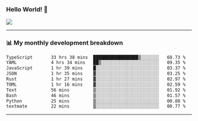 ### Hello World! 👋

<a>
  <img align="center" src="https://github-readme-stats.vercel.app/api?username=megatunger&count_private=true&include_all_commits=true&bg_color=30,56CCF2,2F80ED&title_color=fff&text_color=fff" />
</a>

------
### 📊 My monthly development breakdown

<!--START_SECTION:waka-->

```txt
TypeScript       33 hrs 38 mins  █████████████████▒░░░░░░░   68.73 %
YAML             4 hrs 34 mins   ██▒░░░░░░░░░░░░░░░░░░░░░░   09.35 %
JavaScript       1 hr 39 mins    █░░░░░░░░░░░░░░░░░░░░░░░░   03.37 %
JSON             1 hr 35 mins    ▓░░░░░░░░░░░░░░░░░░░░░░░░   03.25 %
Rust             1 hr 27 mins    ▓░░░░░░░░░░░░░░░░░░░░░░░░   02.97 %
TOML             1 hr 16 mins    ▓░░░░░░░░░░░░░░░░░░░░░░░░   02.59 %
Text             56 mins         ▒░░░░░░░░░░░░░░░░░░░░░░░░   01.92 %
Bash             46 mins         ▒░░░░░░░░░░░░░░░░░░░░░░░░   01.57 %
Python           25 mins         ▒░░░░░░░░░░░░░░░░░░░░░░░░   00.88 %
textmate         22 mins         ▒░░░░░░░░░░░░░░░░░░░░░░░░   00.77 %
```

<!--END_SECTION:waka-->

------
